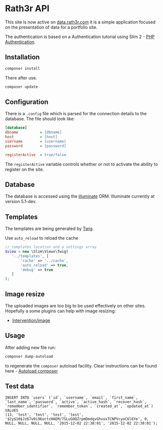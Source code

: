 
# Rath3r API

This site is now active on [data.rath3r.com](http://data.rath3r.com) it is a
simple application focused on the presentation of data for a portfolio site.

The authentication is based on a Authentication tutorial using Slim 2 -
[PHP Authentication][1].

## Installation

```bash
composer install
```

There after use.

```bash
composer update
```

## Configuration

There is a `.config` file which is parsed for the connection details to the
database. The file should look like:

```ini
[database]
dbname          = [dbname]
host            = [host]
username        = [username]
password        = [password]

registerActive  = true/false
```

The `registerActive` variable controls whether or not to activate the ability to
register on the site.

## Database

The database is accessed using the [illuminate][2] ORM. Illuminate currently at
version 5.1-dev.

## Templates

The templates are being generated by [Twig](3).

Use `auto_reload` to reload the cache

```php
// templates location and a settings array
$view = new \Slim\Views\Twig(
   '../templates', [
       'cache' => '../cache',
       'auto_reload' => true,
       'debug' => true
   ]
);
```

## Image resize

The uploaded images are too big to be used effectively on other sites. Hopefully
a some plugins can help with image resizing:

* [Intervention/image](https://github.com/Intervention/image)


## Usage

After adding new file run:

```bash
composer dump-autoload
```

to regenerate the `composer` autoload facility. Clear instructions can be found
here - [Autoload composer][4]

## Test data

```mysql
INSERT INTO `users` (`id`, `username`, `email`, `first_name`, `last_name`, `password`, `active`, `active_hash`, `recover_hash`, `remember_identifier`, `remember_token`, `created_at`, `updated_at`) VALUES
(13, 'test', 'test', 'test', 'test', '$2y$10$Jz67u9i96octcHAEM/7SLuGOQZrpmDmdqvGhvoxTCNPVcyoC6l6Ye', 0, NULL, NULL, NULL, NULL, '2015-12-02 22:38:01', '2015-12-02 22:38:01');
```

[1]: https://www.youtube.com/watch?v=YXKCNgfdAAM
[2]: https://github.com/illuminate/database
[3]: http://twig.sensiolabs.org/
[4]: http://blog.bobbyallen.me/2013/03/23/using-composer-in-your-own-php-projects-with-your-own-git-packageslibraries/
